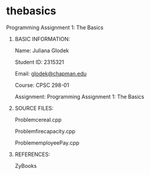 # thebasics
Programming Assignment 1: The Basics

1.	BASIC INFORMATION:
	
	Name: Juliana Glodek
	
	Student ID: 2315321
	
	Email: glodek@chapman.edu
	
	Course: CPSC 298-01
	
	Assignment: Programming Assignment 1: The Basics

2.	SOURCE FILES:

	Problemcereal.cpp
	
	Problemfirecapacity.cpp
	
	ProblememployeePay.cpp

3.	REFERENCES:
	
	ZyBooks
